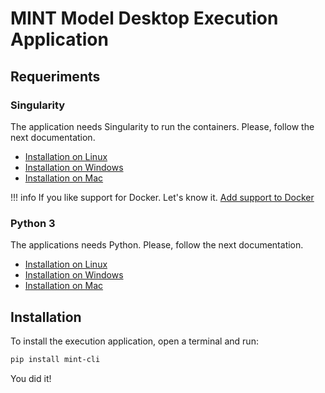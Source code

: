 # MINT Model Desktop Execution Application

## Requeriments

### Singularity 

The application needs Singularity to run the containers. Please, follow the next documentation.

- [Installation on Linux](https://sylabs.io/guides/3.5/admin-guide/installation.html#)
- [Installation on Windows](https://sylabs.io/guides/3.5/admin-guide/installation.html#windows)
- [Installation on Mac](https://sylabs.io/singularity-desktop-macos/)


!!! info
    If you like support for Docker. Let's know it. [Add support to Docker](https://github.com/mintproject/mint_cli/issues/15)

### Python 3

The applications needs Python. Please, follow the next documentation.

- [Installation on Linux](https://realpython.com/installing-python/#linux)
- [Installation on Windows](https://realpython.com/installing-python/#windows)
- [Installation on Mac](https://realpython.com/installing-python/#macos-mac-os-x)

## Installation

To install the execution application, open a terminal and run:

```bash
pip install mint-cli
```

You did it!